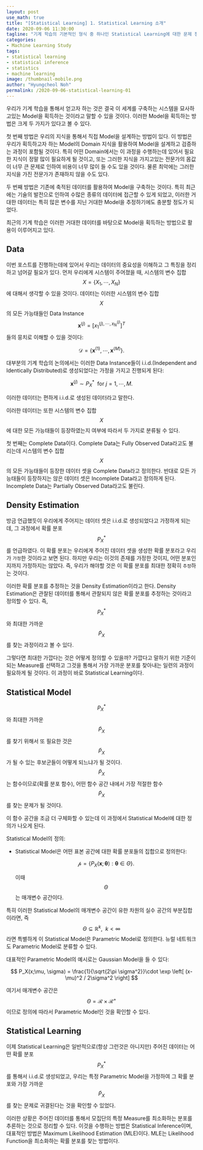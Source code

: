 ```yaml
---
layout: post
use_math: true
title: "[Statistical Learning] 1. Statistical Learning 소개"
date: 2020-09-06 11:30:00
tagline: "기계 학습의 기본적인 형식 중 하나인 Statistical Learning에 대한 문제 정의와 그 특징에 대한 소개"
categories:
- Machine Learning Study
tags:
- statistical learning
- statistical inference
- statistics
- machine learning
image: /thumbnail-mobile.png
author: "Hyungcheol Noh"
permalink: /2020-09-06-statistical-learning-01
---
```


우리가 기계 학습을 통해서 얻고자 하는 것은 결국 이 세계를 구축하는 시스템을 묘사하고있는 Model을 획득하는 것이라고 말할 수 있을 것이다. 이러한 Model을 획득하는 방법은 크게 두 가지가 있다고 볼 수 있다.

첫 번째 방법은 우리의 지식을 통해서 직접 Model을 설계하는 방법이 있다. 이 방법은 우리가 획득하고자 하는 Model의 Domain 지식을 활용하여 Model을 설계하고 검증하는 과정이 포함될 것이다. 특히 어떤 Domain에서는 이 과정을 수행하는데 있어서 필요한 지식이 정말 많이 필요하게 될 것이고, 또는 그러한 지식을 가지고있는 전문가의 몸값이 너무 큰 문제로 인하여 비용이 너무 많이 들 수도 있을 것이다. 물론 최악에는 그러한 지식을 가진 전문가가 존재하지 않을 수도 있다.

두 번째 방법은 기존에 축적된 데이터를 활용하여 Model을 구축하는 것이다. 특히 최근에는 기술의 발전으로 인하여 수많은 종류의 데이터에 접근할 수 있게 되었고, 이러한 거대한 데이터는 특히 많은 변수를 지닌 거대한 Model을 추정하기에도 충분할 정도가 되었다.

최근의 기계 학습은 이러한 거대한 데이터를 바탕으로 Model을 획득하는 방법으로 활용이 이루어지고 있다.

## Data
이번 포스트를 진행하는데에 있어서 우리는 데이터의 중요성을 이해하고 그 특징을 정리하고 넘어갈 필요가 있다. 먼저 우리에게 시스템이 주어졌을 때, 시스템의 변수 집합 $$X=\{ X_1, \cdots, X_N \}$$에 대해서 생각할 수 있을 것이다. 데이터는 이러한 시스템의 변수 집합 $$X$$의 모든 가능태들인 Data Instance $$\mathbf{x}^{(j)} = [x_1^{(j), \cdots, x_N^{(j)}}]^T$$들의 뭉치로 이해할 수 있을 것이다:

$$
\mathcal{D} = \{ \mathbf{x}^{(1)}, \cdots, \mathbf{x}^{(M)} \}.
$$

대부분의 기계 학습의 논의에서는 이러한 Data Instance들이 i.i.d.(Independent and Identically Distributed)로 생성되었다는 가정을 가지고 진행되게 된다:

$$
\mathbf{x}^{(j)} \sim P^*_X \ \ \text{for} \ j = 1, \cdots, M.
$$

이러한 데이터는 편하게 i.i.d.로 생성된 데이터라고 말한다.

이러한 데이터는 또한 시스템의 변수 집합 $$X$$에 대한 모든 가능태들이 등장하였는지 여부에 따라서 두 가지로 분류될 수 있다.

첫 번째는 Complete Data이다. Complete Data는 Fully Observed Data라고도 불리는데 시스템의 변수 집합 $$X$$의 모든 가능태들이 등장한 데이터 셋을 Complete Data라고 정의한다. 반대로 모든 가능태들이 등장하지는 않은 데이터 셋은 Incomplete Data라고 정의하게 된다. Incomplete Data는 Partially Observed Data라고도 불린다.

## Density Estimation
방금 언급했듯이 우리에게 주어지는 데이터 셋은 i.i.d.로 생성되었다고 가정하게 되는데, 그 과정에서 확률 분포 $$P^*_X$$를 언급하였다. 이 확률 분포는 우리에게 주어진 데이터 셋을 생성한 확률 분포라고 우리가 `가정`한 것이라고 보면 된다. 하지만 우리는 이것의 존재를 가정한 것이지, 어떤 분포인지까지 가정하지는 않았다. 즉, 우리가 해야할 것은 이 확률 분포를 최대한 정확히 `추정`하는 것이다.

이러한 확률 분포를 추정하는 것을 Density Estimation이라고 한다. Density Estimation은 관찰된 데이터를 통해서 관찰되지 않은 확률 분포를 추정하는 것이라고 정의할 수 있다. 즉, $$P^*_X$$와 최대한 가까운 $$\tilde{P}_X$$를 찾는 과정이라고 볼 수 있다.

그렇다면 최대한 가깝다는 것은 어떻게 정의할 수 있을까? 가깝다고 말하기 위한 기준이되는 Measure를 선택하고 그것을 통해서 가장 가까운 분포를 찾아내는 일련의 과정이 필요하게 될 것이다. 이 과정이 바로 Statistical Learning이다.

## Statistical Model
$$P^*_X$$와 최대한 가까운 $$\tilde{P}_X$$를 찾기 위해서 또 필요한 것은 $$\tilde{P}_X$$가 될 수 있는 후보군들이 어떻게 되느냐가 될 것이다. $$\tilde{P}_X$$는 함수이므로(확률 분포 함수), 어떤 함수 공간 내에서 가장 적절한 함수 $$\tilde{P}_X$$를 찾는 문제가 될 것이다.

이 함수 공간을 조금 더 구체화할 수 있는데 이 과정에서 Statistical Model에 대한 정의가 나오게 된다.

Statistical Model의 정의:
- Statistical Model은 어떤 표본 공간에 대한 확률 분포들의 집합으로 정의한다:

    $$
    \mathcal{p} = \{ P_X(\mathbf{x};\boldsymbol{\theta}):\boldsymbol{\theta}\in \Theta \}.
    $$

    이때 $$\Theta$$는 매개변수 공간이다.

특히 이러한 Statistical Model의 매개변수 공간이 유한 차원의 실수 공간의 부분집합이라면, 즉 $$\Theta \subseteq \mathbb{R}^k, \ \ k < \infty$$라면 특별하게 이 Statistical Model은 Parametric Model로 정의한다. 뉴럴 네트워크도 Parametric Model로 분류할 수 있다.

대표적인 Parametric Model의 예시로는 Gaussian Model을 들 수 있다:

$$
P_X(x;\mu, \sigma) = \frac{1}{\sqrt{2\pi \sigma^2}}\cdot \exp \left[ (x-\mu)^2 / 2\sigma^2 \right]
$$

여기서 매개변수 공간은 $$\Theta = \mathcal{R} \times \mathcal{R}^{+}$$이므로 정의에 따라서 Parametric Model인 것을 확인할 수 있다.

## Statistical Learning
이제 Statistical Learning은 일반적으로(항상 그런것은 아니지만) 주어진 데이터는 어떤 확률 분포 $$P_X^*$$를 통해서 i.i.d.로 생성되었고, 우리는 특정 Parametric Model을 가정하여 그 확률 분포와 가장 가까운 $$\tilde{P}_X$$를 찾는 문제로 귀결된다는 것을 확인할 수 있었다.

이러한 상황은 주어진 데이터를 통해서 모집단의 특정 Measure를 최소화하는 분포를 추론하는 것으로 정리할 수 있다. 이것을 수행하는 방법은 Statistical Inference이며, 대표적인 방법은 Maximum Likelihood Estimation (MLE)이다. MLE는 Likelihood Function을 최소화하는 확률 분포를 찾는 방법이다.